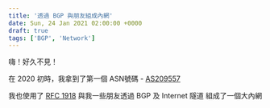 ```yaml
---
title: '透過 BGP 與朋友組成內網'
date: Sun, 24 Jan 2021 02:00:00 +0000
draft: true
tags: ['BGP', 'Network']
---
```


嗨！好久不見！

在 2020 初時，我拿到了第一個 ASN號碼 - [AS209557](https://bgp.he.net/AS209557/)

我也使用了 [RFC 1918](https://tools.ietf.org/html/rfc1918) 與我一些朋友透過 BGP 及 Internet 隧道 組成了一個大內網
